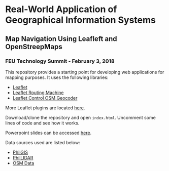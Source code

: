 # Real-World Application of Geographical Information Systems
## Map Navigation Using Leafleft and OpenStreepMaps

### FEU Technology Summit - February 3, 2018

This repository provides a starting point for developing web applications for mapping purposes. It uses the following libraries:
- [Leaflet](http://leafletjs.com/plugins.html#geocoding)
- [Leaflet Routing Machine](http://www.liedman.net/leaflet-routing-machine/)
- [Leaflet Control OSM Geocoder](https://github.com/k4r573n/leaflet-control-osm-geocoder)

More Leaflet plugins are located [here](http://leafletjs.com/plugins.html).

Download/clone the repository and open `index.html`. Uncomment some lines of code and see how it works.

Powerpoint slides can be accessed [here](https://1drv.ms/b/s!Ar5SwuNhZpgrlj-ek_iKwZUXuTEz).

Data sources used are listed below:
- [PhilGIS](http://philgis.org)
- [PhilLIDAR](https://dream.upd.edu.ph/)
- [OSM Data](http://openstreetmapdata.com/data)
